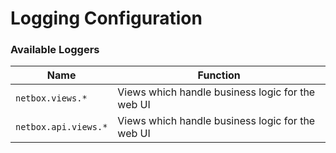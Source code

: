 # Logging Configuration

### Available Loggers

| Name                 | Function |
|----------------------|----------|
| `netbox.views.*`     | Views which handle business logic for the web UI |
| `netbox.api.views.*` | Views which handle business logic for the web UI |
